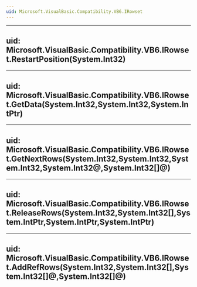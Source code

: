 ```yaml
---
uid: Microsoft.VisualBasic.Compatibility.VB6.IRowset
---
```


---
uid: Microsoft.VisualBasic.Compatibility.VB6.IRowset.RestartPosition(System.Int32)
---

---
uid: Microsoft.VisualBasic.Compatibility.VB6.IRowset.GetData(System.Int32,System.Int32,System.IntPtr)
---

---
uid: Microsoft.VisualBasic.Compatibility.VB6.IRowset.GetNextRows(System.Int32,System.Int32,System.Int32,System.Int32@,System.Int32[]@)
---

---
uid: Microsoft.VisualBasic.Compatibility.VB6.IRowset.ReleaseRows(System.Int32,System.Int32[],System.IntPtr,System.IntPtr,System.IntPtr)
---

---
uid: Microsoft.VisualBasic.Compatibility.VB6.IRowset.AddRefRows(System.Int32,System.Int32[],System.Int32[]@,System.Int32[]@)
---
